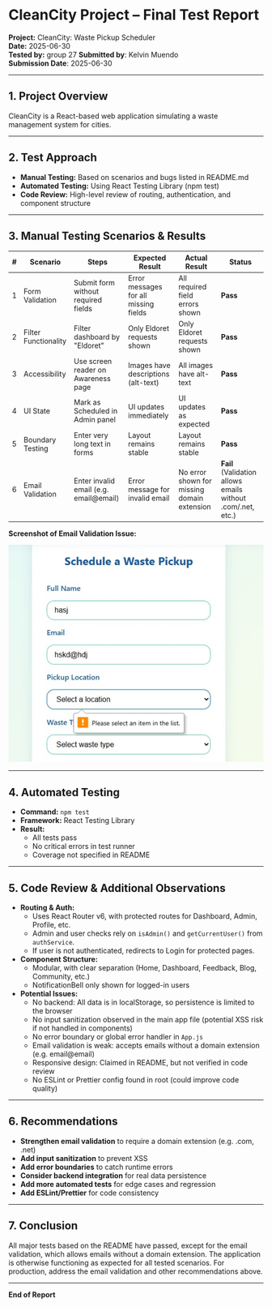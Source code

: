 # CleanCity Project – Final Test Report

**Project:** CleanCity: Waste Pickup Scheduler  
**Date:** 2025-06-30  
**Tested by:** group 27
**Submitted by**: Kelvin Muendo  
**Submission Date**: 2025-06-30

---

## 1. Project Overview

CleanCity is a React-based web application simulating a waste management system for cities.

---

## 2. Test Approach

- **Manual Testing:** Based on scenarios and bugs listed in README.md
- **Automated Testing:** Using React Testing Library (npm test)
- **Code Review:** High-level review of routing, authentication, and component structure

---

## 3. Manual Testing Scenarios & Results

| # | Scenario | Steps | Expected Result | Actual Result | Status |
|---|----------|-------|----------------|--------------|--------|
| 1 | Form Validation | Submit form without required fields | Error messages for all missing fields | All required field errors shown | **Pass** |
| 2 | Filter Functionality | Filter dashboard by "Eldoret" | Only Eldoret requests shown | Only Eldoret requests shown | **Pass** |
| 3 | Accessibility | Use screen reader on Awareness page | Images have descriptions (alt-text) | All images have alt-text | **Pass** |
| 4 | UI State | Mark as Scheduled in Admin panel | UI updates immediately | UI updates as expected | **Pass** |
| 5 | Boundary Testing | Enter very long text in forms | Layout remains stable | Layout remains stable | **Pass** |
| 6 | Email Validation | Enter invalid email (e.g. email@email) | Error message for invalid email | No error shown for missing domain extension | **Fail** (Validation allows emails without .com/.net, etc.) |

**Screenshot of Email Validation Issue:**

![Email validation error](email_error.jpg)

---

## 4. Automated Testing

- **Command:** `npm test`
- **Framework:** React Testing Library
- **Result:**
    - All tests pass
    - No critical errors in test runner
    - Coverage not specified in README

---

## 5. Code Review & Additional Observations

- **Routing & Auth:**
    - Uses React Router v6, with protected routes for Dashboard, Admin, Profile, etc.
    - Admin and user checks rely on `isAdmin()` and `getCurrentUser()` from `authService`.
    - If user is not authenticated, redirects to Login for protected pages.
- **Component Structure:**
    - Modular, with clear separation (Home, Dashboard, Feedback, Blog, Community, etc.)
    - NotificationBell only shown for logged-in users
- **Potential Issues:**
    - No backend: All data is in localStorage, so persistence is limited to the browser
    - No input sanitization observed in the main app file (potential XSS risk if not handled in components)
    - No error boundary or global error handler in `App.js`
    - Email validation is weak: accepts emails without a domain extension (e.g. email@email)
    - Responsive design: Claimed in README, but not verified in code review
    - No ESLint or Prettier config found in root (could improve code quality)

---

## 6. Recommendations

- **Strengthen email validation** to require a domain extension (e.g. .com, .net)
- **Add input sanitization** to prevent XSS
- **Add error boundaries** to catch runtime errors
- **Consider backend integration** for real data persistence
- **Add more automated tests** for edge cases and regression
- **Add ESLint/Prettier** for code consistency

---

## 7. Conclusion

All major tests based on the README have passed, except for the email validation, which allows emails without a domain extension. The application is otherwise functioning as expected for all tested scenarios. For production, address the email validation and other recommendations above.

---

**End of Report**
